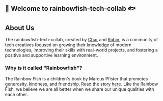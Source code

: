 ## 🌈 Welcome to rainbowfish-tech-collab 🐟

## About Us

The rainbowfish-tech-collab, created by [Char](https://github.com/charburton18) and [Robin](https://github.com/robinallenaz), is a community of tech creatives focused on growing their knowledge of modern technologies, improving their skills with real-world projects, and fostering a positive and supportive learning environment.

### Why is it called "Rainbowfish"?

The Rainbow Fish is a children's book by Marcus Pfister that promotes generosity, kindness, and friendship. Read the story [here](https://milldamschool.org/wp-content/uploads/sites/4/2022/09/The_rainbow_fish.pdf). Like the Rainbow Fish, we believe we are all better when we share our unique qualities with each other.
